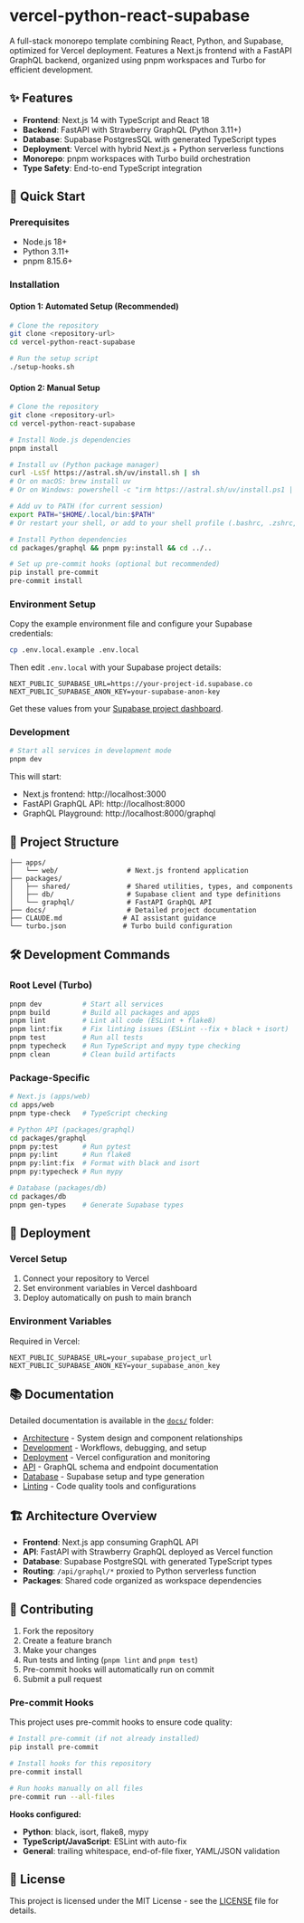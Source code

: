 # vercel-python-react-supabase

A full-stack monorepo template combining React, Python, and Supabase, optimized for Vercel deployment. Features a Next.js frontend with a FastAPI GraphQL backend, organized using pnpm workspaces and Turbo for efficient development.

## ✨ Features

- **Frontend**: Next.js 14 with TypeScript and React 18
- **Backend**: FastAPI with Strawberry GraphQL (Python 3.11+)
- **Database**: Supabase PostgresSQL with generated TypeScript types
- **Deployment**: Vercel with hybrid Next.js + Python serverless functions
- **Monorepo**: pnpm workspaces with Turbo build orchestration
- **Type Safety**: End-to-end TypeScript integration

## 🚀 Quick Start

### Prerequisites

- Node.js 18+
- Python 3.11+
- pnpm 8.15.6+

### Installation

#### Option 1: Automated Setup (Recommended)

```bash
# Clone the repository
git clone <repository-url>
cd vercel-python-react-supabase

# Run the setup script
./setup-hooks.sh
```

#### Option 2: Manual Setup

```bash
# Clone the repository
git clone <repository-url>
cd vercel-python-react-supabase

# Install Node.js dependencies
pnpm install

# Install uv (Python package manager)
curl -LsSf https://astral.sh/uv/install.sh | sh
# Or on macOS: brew install uv
# Or on Windows: powershell -c "irm https://astral.sh/uv/install.ps1 | iex"

# Add uv to PATH (for current session)
export PATH="$HOME/.local/bin:$PATH"
# Or restart your shell, or add to your shell profile (.bashrc, .zshrc, etc.)

# Install Python dependencies
cd packages/graphql && pnpm py:install && cd ../..

# Set up pre-commit hooks (optional but recommended)
pip install pre-commit
pre-commit install
```

### Environment Setup

Copy the example environment file and configure your Supabase credentials:

```bash
cp .env.local.example .env.local
```

Then edit `.env.local` with your Supabase project details:

```env
NEXT_PUBLIC_SUPABASE_URL=https://your-project-id.supabase.co
NEXT_PUBLIC_SUPABASE_ANON_KEY=your-supabase-anon-key
```

Get these values from your [Supabase project dashboard](https://app.supabase.com).

### Development

```bash
# Start all services in development mode
pnpm dev
```

This will start:
- Next.js frontend: http://localhost:3000
- FastAPI GraphQL API: http://localhost:8000
- GraphQL Playground: http://localhost:8000/graphql

## 📁 Project Structure

```
├── apps/
│   └── web/                 # Next.js frontend application
├── packages/
│   ├── shared/              # Shared utilities, types, and components
│   ├── db/                  # Supabase client and type definitions
│   └── graphql/             # FastAPI GraphQL API
├── docs/                    # Detailed project documentation
├── CLAUDE.md               # AI assistant guidance
└── turbo.json              # Turbo build configuration
```

## 🛠 Development Commands

### Root Level (Turbo)
```bash
pnpm dev          # Start all services
pnpm build        # Build all packages and apps
pnpm lint         # Lint all code (ESLint + flake8)
pnpm lint:fix     # Fix linting issues (ESLint --fix + black + isort)
pnpm test         # Run all tests
pnpm typecheck    # Run TypeScript and mypy type checking
pnpm clean        # Clean build artifacts
```

### Package-Specific
```bash
# Next.js (apps/web)
cd apps/web
pnpm type-check   # TypeScript checking

# Python API (packages/graphql)
cd packages/graphql
pnpm py:test      # Run pytest
pnpm py:lint      # Run flake8
pnpm py:lint:fix  # Format with black and isort
pnpm py:typecheck # Run mypy

# Database (packages/db)
cd packages/db
pnpm gen-types    # Generate Supabase types
```

## 🚢 Deployment

### Vercel Setup

1. Connect your repository to Vercel
2. Set environment variables in Vercel dashboard
3. Deploy automatically on push to main branch

### Environment Variables

Required in Vercel:
```env
NEXT_PUBLIC_SUPABASE_URL=your_supabase_project_url
NEXT_PUBLIC_SUPABASE_ANON_KEY=your_supabase_anon_key
```

## 📚 Documentation

Detailed documentation is available in the [`docs/`](./docs/) folder:

- [Architecture](./docs/architecture.md) - System design and component relationships
- [Development](./docs/development.md) - Workflows, debugging, and setup  
- [Deployment](./docs/deployment.md) - Vercel configuration and monitoring
- [API](./docs/api.md) - GraphQL schema and endpoint documentation
- [Database](./docs/database.md) - Supabase setup and type generation
- [Linting](./docs/linting.md) - Code quality tools and configurations

## 🏗 Architecture Overview

- **Frontend**: Next.js app consuming GraphQL API
- **API**: FastAPI with Strawberry GraphQL deployed as Vercel function
- **Database**: Supabase PostgreSQL with generated TypeScript types
- **Routing**: `/api/graphql/*` proxied to Python serverless function
- **Packages**: Shared code organized as workspace dependencies

## 🤝 Contributing

1. Fork the repository
2. Create a feature branch
3. Make your changes
4. Run tests and linting (`pnpm lint` and `pnpm test`)
5. Pre-commit hooks will automatically run on commit
6. Submit a pull request

### Pre-commit Hooks

This project uses pre-commit hooks to ensure code quality:

```bash
# Install pre-commit (if not already installed)
pip install pre-commit

# Install hooks for this repository
pre-commit install

# Run hooks manually on all files
pre-commit run --all-files
```

**Hooks configured:**
- **Python**: black, isort, flake8, mypy
- **TypeScript/JavaScript**: ESLint with auto-fix
- **General**: trailing whitespace, end-of-file fixer, YAML/JSON validation

## 📄 License

This project is licensed under the MIT License - see the [LICENSE](LICENSE) file for details.